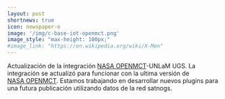 ```yaml
---
layout: post
shortnews: true
icon: newspaper-o
image: '/img/c-base-iot-openmct.png'
image_style: "max-height: 100px;"
#image_link: "https://en.wikipedia.org/wiki/X-Men"
---
```


Actualización de la integración <a href="https://nasa.github.io/openmct/">NASA OPENMCT</a>-UNLaM UGS. La integración se actualizó para funcionar con la ultima versión de  
<a href="https://nasa.github.io/openmct/">NASA OPENMCT</a>. 
Estamos trabajando en desarrollar nuevos plugins para una futura publicación utilizando datos de la red satnogs.
